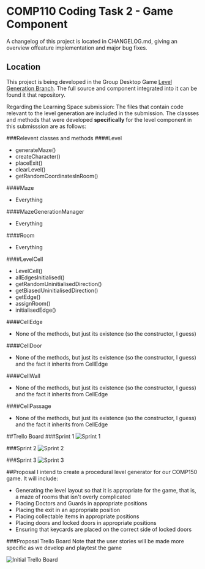 # COMP110 Coding Task 2 - Game Component

A changelog of this project is located in CHANGELOG.md, giving an overview offeature implementation and major bug fixes.

## Location
This project is being developed in the Group Desktop Game [Level Generation Branch](https://github.com/NecroReindeer/comp150-desktop-game/tree/level-generation). The full source and component integrated into it can be found it that repository.

Regarding the Learning Space submission: The files that contain code relevant to the level generation are included in the submission.
The classses and methods that were developed **specifically** for the level component in this submisssion are as follows:

###Relevent classes and methods
####Level
* generateMaze()
* createCharacter()
* placeExit()
* clearLevel()
* getRandomCoordinatesInRoom()

####Maze
* Everything

####MazeGenerationManager
* Everything

####Room
* Everything

####LevelCell
* LevelCell()
* allEdgesInitialised()
* getRandomUninitialisedDirection()
* getBiasedUninitialisedDirection()
* getEdge()
* assignRoom()
* initialisedEdge()

####CellEdge
* None of the methods, but just its existence (so the constructor, I guess)

####CellDoor
* None of the methods, but just its existence (so the constructor, I guess) and the fact it inherits from CellEdge

####CellWall
* None of the methods, but just its existence (so the constructor, I guess) and the fact it inherits from CellEdge

####CellPassage
* None of the methods, but just its existence (so the constructor, I guess) and the fact it inherits from CellEdge

##Trello Board
###Sprint 1
![Sprint 1](https://github.com/NecroReindeer/comp110-coding-task-2/blob/master/Trello/Sprint%201.png)


###Sprint 2
![Sprint 2](https://github.com/NecroReindeer/comp110-coding-task-2/blob/master/Trello/Sprint%202.png)


###Sprint 3
![Sprint 3](https://github.com/NecroReindeer/comp110-coding-task-2/blob/master/Trello/Sprint%203.png)


##Proposal
I intend to create a procedural level generator for our COMP150 game.
It will include:
* Generating the level layout so that it is appropriate for the game, that is, a maze of rooms that isn't overly complicated
* Placing Doctors and Guards in appropriate positions
* Placing the exit in an appropriate position
* Placing collectable items in appropriate positions
* Placing doors and locked doors in appropriate positions
* Ensuring that keycards are placed on the correct side of locked doors

###Proposal Trello Board
Note that the user stories will be made more specific as we develop and playtest the game

![Initial Trello Board](https://github.com/NecroReindeer/comp110-coding-task-2/blob/master/Trello/Proposal.png)
